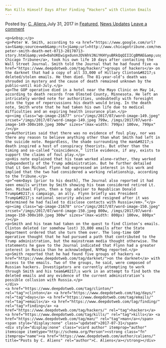 ```yaml
---
Man Kills Himself Days After Finding “Hackers” with Clinton Emails
---
```

<article class="post-listing post-21664 post type-post status-publish format-standard has-post-thumbnail hentry  tag-clinton tag-days tag-emails tag-finding tag-hackers tag-kills tag-man">
    <div class="post-inner">
        <span>Posted by: <a href="https://www.deepdotweb.com/author/caliens/" title="">C. Aliens </a></span>
    <span>July 31, 2017</span>
    <span>in <a href="https://www.deepdotweb.com/category/deepdot-news/" rel="category tag">Featured</a>, <a href="https://www.deepdotweb.com/category/news-updates/" rel="category tag">News Updates</a></span>
    <span><a href="https://www.deepdotweb.com/2017/07/31/man-kills-days-finding-hackers-clinton-emails/#respond">Leave a comment</a></span>
    </p>
    <div class="clear"></div>
    
    <p>&nbsp;</p>
    <p>Peter W. Smith, according to <a href="https://www.google.com/url?sa=t&amp;source=web&amp;rct=j&amp;url=http://www.chicagotribune.com/news/local/politics/ct-peter-smith-death-met-0713-20170713-story.html&amp;ved=0ahUKEwigxdunnJDVAhVJNiYKHYyuBRkQqQIIICgBMAE&amp;usg=AFQjCNHCrIPwcUJ21UujmoGKFGzRrovaoA">the Chicago Tribune</a>, took his own life 10 days after contacting the Wall Street Journal. Smith told the Journal that he had found five <a href="https://www.deepdotweb.com/tag/hacker/">groups of hackers</a> on the darknet that had a copy of all 33,000 of Hillary Clinton&#8217;s deleted/stolen emails. He then died. The 81-year-old’s death was shrouded in mystery and the cause of death remained unknown by the public—until mid-July.</p>
    <p>The GOP operative died in a hotel near the Mayo Clinic on May 14, according to death records from Olmsted County, Minnesota. He left an intricately worded note for authorities, undoubtedly with foresight into the type of repercussions his death would bring. In the death note, Smith wrote that he had taken his own life due to medical difficulties and an expiring health insurance plan.</p>
    <p><img class="wp-image-21677" src="/imgs/2017/07/word-image-149.jpeg" srcset="/imgs/2017/07/word-image-149.jpeg 799w, /imgs/2017/07/word-image-149-300x169.jpeg 300w" sizes="(max-width: 799px) 100vw, 799px" /></p>
    <p>Authorities said that there was no evidence of foul play, nor was there any reason to believe anything other than what Smith had left in the suicide note. Regardless, the shade surrounding the man&#8217;s death inspired a host of conspiracy theorists. But other than the timing and so-called “coincidence,” little evidence, if any, exists to support the claims of foul play.</p>
    <p>His note explained that his team worked alone—rather, they worked independently of the Trump administration. But he further detailed that Lt Gen Michael Flynn had expressed an interest in his work and implied that the two had considered a working relationship, according to the Tribune.</p>
    <p>“<em>Days [prior to his death], The Journal also reported it had seen emails written by Smith showing his team considered retired Lt. Gen. Michael Flynn, then a top adviser to Republican Donald Trump&#8217;s campaign, an ally. Flynn briefly was President Trump&#8217;s national security adviser and resigned after it was determined he had failed to disclose contacts with Russia</em>.”</p>
    <p><img class="wp-image-21678" src="/imgs/2017/07/word-image-150.jpeg" srcset="/imgs/2017/07/word-image-150.jpeg 800w, /imgs/2017/07/word-image-150-300x169.jpeg 300w" sizes="(max-width: 800px) 100vw, 800px" /></p>
    <p>Smith and his team had taken on the quest to find Clinton’s emails. Clinton deleted (or somehow lost) 33,000 emails after the State Department ordered that she turn them over. The long-time GOP operative thought that he had pursued a path that contributed to the Trump administration, but the mainstream media thought otherwise. The statements he gave to the Journal indicated that Flynn had a greater interest in Russia than he acknowledged, NYMag reported.</p>
    <p>Smith reported that he had found five groups of hackers <a href="https://www.deepdotweb.com/tag/darknet/">on the darknet</a> with access to the emails. Two of the groups, he said, were composed of Russian hackers. Investigators are currently attempting to work through Smith and his team&#8217;s work in an attempt to find both the deleted emails and any evidence of the current administration’s possible collusion with Russia.</p>
    </div>
    <a href="https://www.deepdotweb.com/tag/clinton/" rel="tag">clinton</a> <a href="https://www.deepdotweb.com/tag/days/" rel="tag">days</a> <a href="https://www.deepdotweb.com/tag/emails/" rel="tag">emails</a> <a href="https://www.deepdotweb.com/tag/finding/" rel="tag">finding</a> <a href="https://www.deepdotweb.com/tag/hackers/" rel="tag">hackers</a> <a href="https://www.deepdotweb.com/tag/kills/" rel="tag">kills</a> <a href="https://www.deepdotweb.com/tag/man/" rel="tag">man</a></span> <span style="display:none" class="updated">2017-07-31</span>
    <div style="display:none" class="vcard author" itemprop="author" itemscope itemtype="http://schema.org/Person"><strong class="fn" itemprop="name"><a href="https://www.deepdotweb.com/author/caliens/" title="Posts by C. Aliens" rel="author">C. Aliens</a></strong></div>
    
